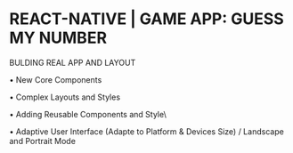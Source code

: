 # REACT-NATIVE | GAME APP: GUESS MY NUMBER

BULDING REAL APP AND LAYOUT

• New Core Components

• Complex Layouts and Styles

• Adding Reusable Components and Style\

• Adaptive User Interface (Adapte to Platform & Devices Size) / Landscape and Portrait Mode
  
